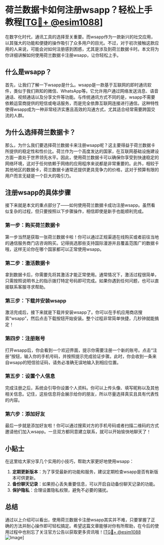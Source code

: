 # 荷兰数据卡如何注册wsapp？轻松上手教程[[TG💪+ @esim1088](https://t.me/s/esim1088)]

在数字化时代，通讯工具的选择至关重要。而wsapp作为一款新兴的社交应用，以其强大的功能和便捷的操作吸引了众多用户的目光。不过，对于初次接触这款应用的人来说，可能会对如何注册感到困惑，尤其是涉及到荷兰数据卡时。本文将为你详细讲解如何使用荷兰数据卡注册wsapp，让你轻松上手。

## 什么是wsapp？

首先，让我们了解一下wsapp是什么。wsapp是一款基于互联网的即时通讯软件，类似于我们熟知的微信、WhatsApp等。它允许用户通过网络发送消息、语音通话、视频通话以及分享文件等功能。与传统通讯方式不同的是，wsapp不需要依赖运营商提供的短信或电话服务，而是完全依靠互联网连接进行通信。这种特性使得wsapp成为一种非常经济实惠且高效的沟通方式，尤其适合经常需要跨国交流的人群。

## 为什么选择荷兰数据卡？

那么，为什么我们要选择荷兰数据卡来注册wsapp呢？这主要得益于荷兰数据卡所提供的稳定性和性价比。荷兰作为一个高度发达的国家，在互联网基础设施建设方面一直处于世界领先水平。因此，使用荷兰数据卡可以确保你享受到快速稳定的网络环境，这对于任何依赖于网络的应用程序来说都是非常重要的。此外，相较于其他地区的数据卡，荷兰数据卡通常还提供更具竞争力的价格，这对于预算有限的用户而言无疑是一个巨大的吸引力。

## 注册wsapp的具体步骤

接下来就是本文的重点部分了——如何使用荷兰数据卡成功注册wsapp。虽然看似复杂的过程，但只要按照以下步骤操作，相信即使是新手也能顺利完成。

### 第一步：购买荷兰数据卡

第一步当然是获取一张荷兰数据卡啦！你可以通过正规渠道在线购买或者前往当地的通信服务商门店咨询购买。记得挑选那些支持国际漫游并且覆盖范围广的数据卡哦，这样无论你在哪个国家都可以正常使用wsapp。

### 第二步：激活数据卡

拿到数据卡后，你需要先将其激活才能正常使用。通常情况下，激活过程很简单，只需按照说明书上的指示拨打特定号码即可完成。如果你遇到任何问题，也可以直接联系客服寻求帮助。

### 第三步：下载并安装wsapp

激活完成后，接下来就是下载并安装wsapp了。你可以在手机应用商店搜索“wsapp”，然后点击下载按钮开始安装。整个过程非常简单快捷，几秒钟就能搞定！

### 第四步：注册账号

打开wsapp后，你会看到一个欢迎界面，提示你需要注册一个新的账号。点击“注册”按钮，输入你的手机号码，并按照提示完成验证步骤。此时，你会收到一条来自wsapp的短信验证码，请务必准确无误地输入到相应位置。

### 第五步：设置个人信息

完成注册之后，系统会引导你设置个人资料。你可以上传头像、填写昵称以及其他相关信息。记住，这些信息将会展示给你的朋友，所以尽量选择真实且具有代表性的内容。

### 第六步：添加好友

最后一步就是添加好友啦！你可以通过搜索对方的手机号码或者扫描二维码的方式邀请他们加入wsapp。一旦双方都同意建立联系，就可以开始愉快地聊天了！

## 小贴士

在这里给大家分享几个实用的小技巧，帮助大家更好地使用wsapp：

1. **定期更新版本**：为了享受最新的功能和服务，建议定期检查wsapp是否有新版本可供更新。
2. **备份聊天记录**：如果担心丢失重要信息，可以开启自动备份聊天记录的功能。
3. **保护隐私**：合理设置隐私权限，避免不必要的骚扰。

## 总结

通过以上介绍可以看出，使用荷兰数据卡注册wsapp其实并不难，只要掌握了正确的方法并耐心操作即可轻松搞定。希望这篇文章能够对你有所帮助，在今后的使用过程中也别忘了关注官方公告以获取更多资讯哦！[[TG💪+ @esim1088](https://t.me/s/esim1088) ![Image](https://i.postimg.cc/4NQfJmqS/Snipaste-2025-05-13-00-14-12.png)]